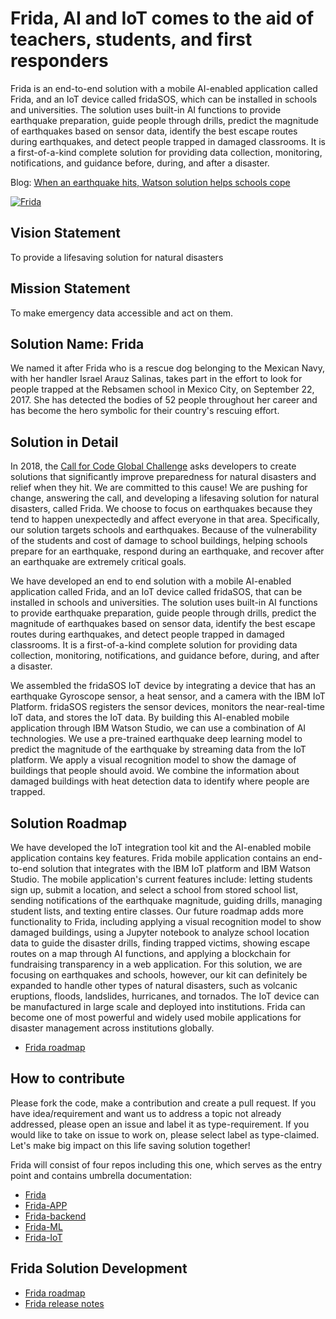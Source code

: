 # Frida, AI and IoT comes to the aid of teachers, students, and first responders

Frida is an end-to-end solution with a mobile AI-enabled application called Frida, and an IoT device called fridaSOS, which can be installed in schools and universities. The solution uses built-in AI functions to provide earthquake preparation, guide people through drills, predict the magnitude of earthquakes based on sensor data, identify the best escape routes during earthquakes, and detect people trapped in damaged classrooms. It is a first-of-a-kind complete solution for providing data collection, monitoring, notifications, and guidance before, during, and after a disaster.


Blog: [When an earthquake hits, Watson solution helps schools cope](https://developer.ibm.com/blogs/2018/10/17/mitigating-earthquakes-in-schools/)

[![Frida](https://img.youtube.com/vi/LE2ZWJ3WUms/0.jpg)](https://www.youtube.com/watch?v=LE2ZWJ3WUms)


## Vision Statement
To provide a lifesaving solution for natural disasters

## Mission Statement
To make emergency data accessible and act on them.

## Solution Name: Frida
We named it after Frida who is a rescue dog belonging to the Mexican Navy, with her handler Israel Arauz Salinas, takes part in the effort to look for people trapped at the Rebsamen school in Mexico City, on September 22, 2017. She has detected the bodies of 52 people throughout her career and has become the hero symbolic for their country's rescuing effort.

## Solution in Detail
In 2018, the [Call for Code Global Challenge](https://callforcode.org/challenge/) asks developers to create solutions that significantly improve preparedness for natural disasters and relief when they hit. We are committed to this cause! We are pushing for change, answering the call, and developing a lifesaving solution for natural disasters, called Frida. We choose to focus on earthquakes because they tend to happen unexpectedly and affect everyone in that area. Specifically, our solution targets schools and earthquakes. Because of the vulnerability of the students and cost of damage to school buildings, helping schools prepare for an earthquake, respond during an earthquake, and recover after an earthquake are extremely critical goals.

We have developed an end to end solution with a mobile AI-enabled application called Frida, and an IoT device called fridaSOS, that can be installed in schools and universities. The solution uses built-in AI functions to provide earthquake preparation, guide people through drills, predict the magnitude of earthquakes based on sensor data, identify the best escape routes during earthquakes, and detect people trapped in damaged classrooms. It is a first-of-a-kind complete solution for providing data collection, monitoring, notifications, and guidance before, during, and after a disaster.

We assembled the fridaSOS IoT device by integrating a device that has an earthquake Gyroscope sensor, a heat sensor, and a camera with the IBM IoT Platform. fridaSOS registers the sensor devices, monitors the near-real-time IoT data, and stores the IoT data. By building this AI-enabled mobile application through IBM Watson Studio, we can use a combination of AI technologies. We use a pre-trained earthquake deep learning model to predict the magnitude of the earthquake by streaming data from the IoT platform. We apply a visual recognition model to show the damage of buildings that people should avoid. We combine the information about damaged buildings with heat detection data to identify where people are trapped. 

## Solution Roadmap
We have developed the IoT integration tool kit and the AI-enabled mobile application contains key features. Frida mobile application contains an end-to-end solution that integrates with the IBM IoT platform and IBM Watson Studio. The mobile application's current features include: letting students sign up, submit a location, and select a school from stored school list, sending notifications of the earthquake magnitude, guiding drills, managing student lists, and texting entire classes. Our future roadmap adds more functionality to Frida, including applying a visual recognition model to show damaged buildings, using a Jupyter notebook to analyze school location data to guide the disaster drills, finding trapped victims, showing escape routes on a map through AI functions, and applying a blockchain for fundraising transparency in a web application. For this solution, we are focusing on earthquakes and schools, however, our kit can definitely be expanded to handle other types of natural disasters, such as volcanic eruptions, floods, landslides, hurricanes, and tornados. The IoT device can be manufactured in large scale and deployed into institutions. Frida can become one of most powerful and widely used mobile applications for disaster management across institutions globally.

- [Frida roadmap](https://github.com/IBM/Frida/blob/master/ROADMAP.md) 

## How to contribute
Please fork the code, make a contribution and create a pull request. If you have idea/requirement and want us to address a topic not already addressed, please open an issue and label it as type-requirement. If you would like to take on issue to work on, please select label as type-claimed. Let's make big impact on this life saving solution together! 

Frida will consist of four repos including this one, which serves as the entry point and contains umbrella documentation:

- [Frida](https://github.com/IBM/Frida) 
- [Frida-APP](https://github.com/IBM/Frida-APP)
- [Frida-backend](https://github.com/IBM/Frida-backend)
- [Frida-ML](https://github.com/IBM/Frida-ML)
- [Frida-IoT](https://github.com/IBM/Frida-IoT)

## Frida Solution Development

- [Frida roadmap](https://github.com/IBM/Frida/blob/master/ROADMAP.md) 
- [Frida release notes](https://github.com/IBM/Frida/blob/master/RELEASENOTES.md) 




